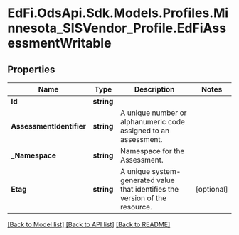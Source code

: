 # EdFi.OdsApi.Sdk.Models.Profiles.Minnesota_SISVendor_Profile.EdFiAssessmentWritable
## Properties

Name | Type | Description | Notes
------------ | ------------- | ------------- | -------------
**Id** | **string** |  | 
**AssessmentIdentifier** | **string** | A unique number or alphanumeric code assigned to an assessment. | 
**_Namespace** | **string** | Namespace for the Assessment. | 
**Etag** | **string** | A unique system-generated value that identifies the version of the resource. | [optional] 

[[Back to Model list]](../README.md#documentation-for-models) [[Back to API list]](../README.md#documentation-for-api-endpoints) [[Back to README]](../README.md)

